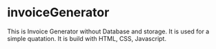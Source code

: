 # invoiceGenerator

This is Invoice Generator without Database and storage. It is used for a simple quatation. It is build with HTML, CSS, Javascript.
